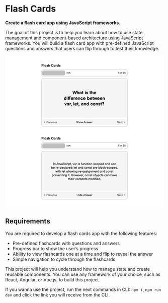 # Flash Cards
**Create a flash card app using JavaScript frameworks.**

The goal of this project is to help you learn about how to use state management and component-based architecture using JavaScript frameworks. You will build a flash card app with pre-defined JavaScript questions and answers that users can flip through to test their knowledge.

![Flash card example](img/flash-cards-example.webp)

## Requirements

You are required to develop a flash cards app with the following features:

+ Pre-defined flashcards with questions and answers
+ Progress bar to show the user’s progress
+ Ability to view flashcards one at a time and flip to reveal the answer
+ Simple navigation to cycle through the flashcards

This project will help you understand how to manage state and create reusable components. You can use any framework of your choice, such as React, Angular, or Vue.js, to build this project.

If you wanna use the project, run the next commands in CLI: `npm i`, `npm run dev` and click the link you will receive from the CLI.